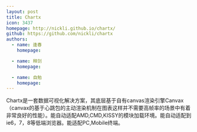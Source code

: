 ```yaml
---
layout: post
title: Chartx
icon: 3437
homepage: http://nickli.github.io/chartx/
github: https://github.com/nickli/chartx 
authors:
  - name: 逢春
    homepage: 

  - name: 释剑
    homepage: 

  - name: 自勉
    homepage: 
---
```


Chartx是一套数据可视化解决方案，其底层基于自有canvas渲染引擎Canvax（canvax的基于心跳包的主动渲染机制在图表这样并不需要高帧率的场景中有着非常良好的性能）。能自动适配AMD,CMD,KISSY的模块加载环境。能自动适配到ie6，7，8等低端浏览器。能适配PC,Mobile终端。
